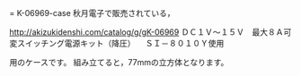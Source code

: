 = K-06969-case
秋月電子で販売されている，

http://akizukidenshi.com/catalog/g/gK-06969
ＤＣ１Ｖ～１５Ｖ　最大８Ａ可変スイッチング電源キット（降圧）
　ＳＩ－８０１０Ｙ使用

用のケースです。
組み立てると，77mmの立方体となります。
